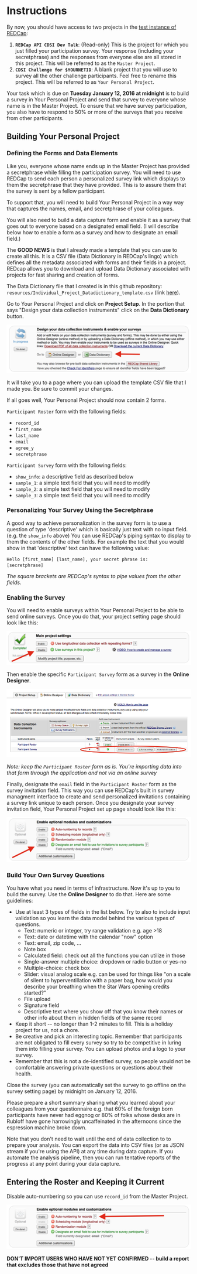 # Instructions

By now, you should have access to two projects in the [test instance of
REDCap](https://redcap2.nubic.northwestern.edu):

1. **`REDCap API CDSI Dev Talk`**: (Read-only) This is the project for which you
just filled your participation survey. Your response (including your
secretphrase) and the responses from everyone else are all  stored in this
project. This will be referred to as the `Master Project`.
2. **`CDSI Challenge for $YOURNETID`**: A blank project that you will use to survey
all the other challenge participants. Feel free to rename this project. This
will be referred to as `Your Personal Project`.

Your task which is due on **Tuesday January 12, 2016 at midnight** is to build a
survey in Your Personal Project and send that survey to everyone whose name is
in the Master Project. To ensure that we have survey participation, you also
have to respond to 50% or more of the surveys that you receive from other
participants. 


## Building Your Personal Project

### Defining the Forms and Data Elements

Like you, everyone whose name ends up in the Master Project has provided a
secretphrase while filling the participation survey. You will need to use REDCap
to send each person a personalized survey link which displays to them the
secretphrase that they have provided. This is to assure them that the survey is sent
by a fellow participant. 

To support that, you will need to build Your Personal Project in a way 
way that captures the names, email, and secretphrase of your colleagues. 

You will also need to build a data capture form and enable it as a survey that goes
out to everyone based on a designated email field. (I will describe below how to
enable a form as a survey and how to designate an email field.)

The **GOOD NEWS** is that I already made a template that you can use to
create all this. It is a CSV file (Data Dictionary in REDCap's lingo) which
defines all the metadata associated with forms and their fields in a project.
REDcap allows you to download and upload Data Dictionary associated with
projects for fast sharing and creation of forms.

The Data Dictionary file that I created is in this github repository:  
`resources/Individual_Project_Datadictionary_template.csv`
(link [here](resources/Individual_Project_Datadictionary_template.csv)).  

Go to Your Personal Project and click on **Project Setup**. In the portion that
says "Design your data collection instruments" click on the **Data Dictionary**
button. 

![Data Dictionary Import Button](resources/datadictionarybutton.png)

It will take you to a page where you can upload the template CSV file that I
made you. Be sure to commit your changes.

If all goes well, Your Personal Project should now contain 2 forms.

`Participant Roster` form with the following fields:

* `record_id`
* `first_name`
* `last_name`
* `email`
* `agree_y`
* `secretphrase`

`Participant Survey` form with the following fields:

* `show_info`: a descriptive field as described below
* `sample_1`: a simple text field that you will need to modify
* `sample_2`: a simple text field that you will need to modify
* `sample_3`: a simple text field that you will need to modify

### Personalizing Your Survey Using the Secretphrase

A good way to achieve personalization in the survey form is to use a question of
type 'descriptive' which is basically just text with no input field. (e.g. the
`show_info` above) You can use REDCap's piping syntax to display to them the
contents of the other fields. For example the text that you would show in that
'descriptive' text can have the following value: 

```
Hello [first_name] [last_name], your secret phrase is: 
[secretphrase]
```

*The square brackets are REDCap's syntax to pipe values from the other fields.*

### Enabling the Survey

You will need to enable surveys within Your Personal Project to be able to send
online surveys. Once you do that, your project setting page should look like this:

![Enable Survey](resources/usersurvey.png)

Then enable the specific `Participant Survey` form as a survey in the **Online
Designer**. 

![Enable Participant Survey as a Survey](resources/enableparticipantsurvey.png)

*Note: keep the `Participant Roster` form as is. You're importing data into that
form through the application and not via an online survey*

Finally, designate the `email` field in the `Participant Roster` form as the
survey invitation field. This way you can use REDCap's built in survey managment
interface to create and send personalized invitations containing a survey link
unique to each person. Once you designate your survey invitation field, Your
Personal Project set up page should look like this:

![Designate email as the survey invitation field](resources/designateemail.png)

### Build Your Own Survey Questions

You have what you need in terms of infrastructure. Now it's up to you to build
the survey. Use the **Online Designer** to do that. Here are some guidelines:

* Use at least 3 types of fields in the list below. Try to also to include
input validation so you learn the data model behind the various types of
questions. 
    * Text: numeric or integer, try range validation e.g. age >18
    * Text: date or datetime with the calendar "now" option
    * Text: email, zip code, ...
    * Note box
    * Calculated field: check out all the functions you can utilize in those
    * Single-answer multiple choice: dropdown or radio button or yes-no
    * Multiple-choice: check box
    * Slider: visual analog scale e.g. can be used for things like "on a scale
of silent to hyperventillation with a paper bag, how would you describe
your breathing when the Star Wars opening credits started?"
    * File upload
    * Signature field
    * Descriptive text where you show off that you know their names or other
info about them in hidden fields of the same record
* Keep it short -- no longer than 1-2 minutes to fill. This is a holiday project
for us, not a chore.
* Be creative and pick an interesting topic. Remember that participants are not
obligated to fill every survey so try to be competitive in luring them into
filling your survey. You can upload photos and a logo to your survey. 
* Remember that this is not a de-identified survey, so people
would not be comfortable answering private questions or questions about their
health.

Close the survey (you can automatically set the survey to go offline on the
survey setting page) by midnight on January 12, 2016. 

Please prepare a short summary sharing what you learned about your colleagues
from your questionnaire e.g. that 60% of the foreign born participants have
never had eggnog or 80% of folks whose desks are in Rubloff have gone harrowingly
uncaffeinated in the afternoons since the espression machine broke down.

Note that you don't need to wait until the end of data collection to to prepare
your analysis. You can export the data into CSV files (or as JSON stream if
you're using the API) at any time during data capture. If you automate the
analysis pipeline, then you can run tentative reports of the progress at any
point during your data capture.

## Entering the Roster and Keeping it Current

Disable auto-numbering so you can use `record_id` from the Master Project.

![Disable auto-numbering of records](resources/disableautonum.png)


**DON'T IMPORT USERS WHO HAVE NOT YET CONFIRMED -- build a report that excludes
those that have not agreed**
